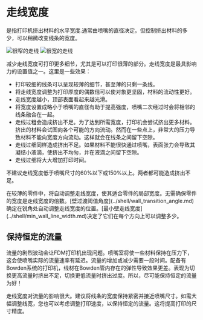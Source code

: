 走线宽度
====
是指打印机挤出材料的水平宽度.通常由喷嘴的直径决定。但控制挤出材料的多少，可以稍微改变线条的宽度。

<!--screenshot {
"image_path": "line_width_small.png",
"models": [{"script": "holes_cutout.scad"}],
"camera_position": [17, 39, 61],
"settings": {"line_width": 0.2},
"colours": 64
}-->
<!--screenshot {
"image_path": "line_width_large.png",
"models": [{"script": "holes_cutout.scad"}],
"camera_position": [17, 39, 61],
"settings": {"line_width": 0.6},
"colours": 32
}-->
![很窄的走线](../images/line_width_small.png)
![很宽的走线](../images/line_width_large.png)

减少走线宽度可打印更多细节，尤其是可以打印很薄的部分。走线宽度是最具影响力的设置值之一。这里是一些效果：
* 打印较细的线条可以呈现较薄的细节，甚至薄的只剩一条线。
* 将走线宽度调整为打印厚度的偶数倍可以使对象更坚固，材料的流动性更好。
* 走线宽度越小，顶部表面看起来越光滑。
* 将宽度设置成略小于喷嘴的直径有助于提高强度，喷嘴二次经过时会将相邻的线条融合在一起。
* 走线过粗会造成挤出不足。为了达到所需宽度，打印机会尝试挤出更多材料。 挤出的材料会试图向各个可能的方向流动。然而在一些点上，非常大的压力导致材料不能向宽度方向流动。这样就会在线条之间留下空隙。
* 走线过细同样造成挤出不足。如果材料不能很快通过喷嘴，表面张力会导致其凝结小液滴，使挤出不均匀，并在液滴之间留下空隙。
* 走线过细将大大增加打印时间。

不建议走线宽度低于喷嘴尺寸的60%以下或150%以上。两者都可能造成挤出不足。

<!--if cura_version>=5.0-->在较薄的零件中，将自动调整走线宽度，使其适合零件的局部宽度。无需确保零件的宽度是走线宽度的倍数。[壁过渡阈值角度](../shell/wall_transition_angle.md) 确定在锐角处自动调整走线宽度的位置。[最小壁走线宽度](../shell/min_wall_line_width.md)决定了它们在每个方向上可以调整多少。<!--endif-->

<!--if cura_version<5.0:
调整走线宽度充分填充外壁
----
当需要打印坚固但是很薄的机械物体时，你会经常遇到这样的问题，即你的部件不是走线宽度的整倍数。如果不是偶数倍， Cura通常会根据[补偿壁重叠](../shell/travel_compensate_overlapping_walls_enabled.md) 的设置减少某些线条的流量。这会改变材料经过喷嘴流量速率，对外观质量有负面影响。如果是整数倍但不是偶数，一些面的宽度将减为0。

线条均匀，轮廓清晰的成品更坚固，更漂亮。Cura专家的一项标志性技能便是走线宽度的调整。

![默认走线宽度，轮廓不匹配，一些线条比其他更厚](../images/line_width_fit_bad.png)
![减小线宽使其均匀贴合](../images/line_width_fit_good_small.png)
![增加线宽也有效](../images/line_width_fit_good_large.png)
-->
保持恒定的流量
----
流量的剧烈波动会让FDM打印机出现问题。喷嘴室将使一些材料保持在压力下，这会使喷嘴实际的流量速率有延迟。流量的增加或减少需要一段时间。配备有Bowden系统的打印机，线材在Bowden管内存在的弹性导致效果更差。表现为切换更高流量时挤出不足，切换更低流量时挤出过度。所以，尽可能保持恒定的流量为好！

走线宽度对流量的影响很大。建议将线条的宽度保持紧密并接近喷嘴尺寸。如需大幅调整线宽，您也可以考虑调整打印速度，以保持恒定的流量。这将提高打印的尺寸精度。
